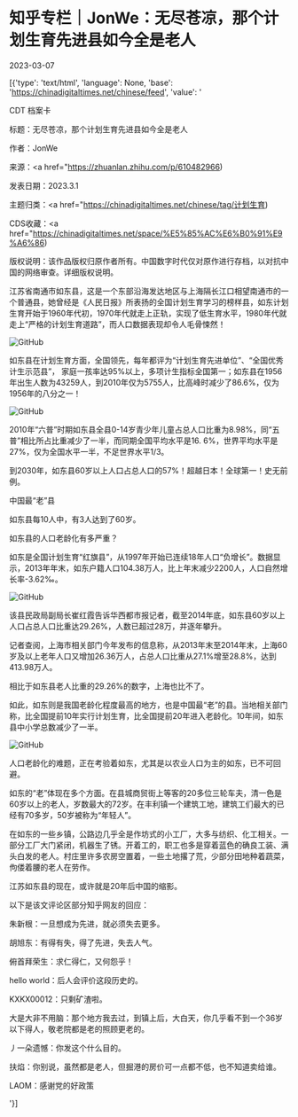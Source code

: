 # 知乎专栏｜JonWe：无尽苍凉，那个计划生育先进县如今全是老人

2023-03-07

[{'type': 'text/html', 'language': None, 'base': 'https://chinadigitaltimes.net/chinese/feed', 'value': '

CDT 档案卡

标题：无尽苍凉，那个计划生育先进县如今全是老人

作者：JonWe

来源：<a href="https://zhuanlan.zhihu.com/p/610482966)

发表日期：2023.3.1

主题归类：<a href="https://chinadigitaltimes.net/chinese/tag/计划生育)

CDS收藏：<a href="https://chinadigitaltimes.net/space/%E5%85%AC%E6%B0%91%E9%A6%86)

版权说明：该作品版权归原作者所有。中国数字时代仅对原作进行存档，以对抗中国的网络审查。详细版权说明。





江苏省南通市如东县，这是一个东部沿海发达地区与上海隔长江口相望南通市的一个普通县，她曾经是《人民日报》所表扬的全国计划生育学习的榜样县，如东计划生育开始于1960年代初，1970年代就走上正轨，实现了低生育水平，1980年代就走上“严格的计划生育道路”，而人口数据表现却令人毛骨悚然！

![GitHub](https://chinadigitaltimes.net/chinese/files/2023/03/image-1678185754365.png)

如东县在计划生育方面，全国领先，每年都评为“计划生育先进单位”、“全国优秀计生示范县”， 家庭一孩率达95%以上，多项计生指标全国第一；如东县在1956年出生人数为43259人，到2010年仅为5755人，比高峰时减少了86.6%，仅为1956年的八分之一！

![GitHub](https://chinadigitaltimes.net/chinese/files/2023/03/image-1678185840254.png)

2010年“六普”时期如东县全县0-14岁青少年儿童占总人口比重为8.98%，同“五普”相比所占比重减少了一半，而同期全国平均水平是16. 6%，世界平均水平是27%，仅为全国水平一半，不足世界水平1/3。

到2030年，如东县60岁以上人口占总人口的57%！超越日本！全球第一！史无前例。

中国最“老”县

如东县每10人中，有3人达到了60岁。

如东县的人口老龄化有多严重？

如东是全国计划生育“红旗县”，从1997年开始已连续18年人口“负增长”。数据显示，2013年年末，如东户籍人口104.38万人，比上年末减少2200人，人口自然增长率-3.62‰。

![GitHub](https://chinadigitaltimes.net/chinese/files/2023/03/image-1678185867984.png)

该县民政局副局长崔红霞告诉华西都市报记者，截至2014年底，如东县60岁以上人口占总人口比重达29.26%，人数已超过28万，并逐年攀升。

记者查阅，上海市相关部门今年发布的信息称，从2013年末至2014年末，上海60岁及以上老年人口又增加26.36万人，占总人口比重从27.1%增至28.8%，达到413.98万人。

相比于如东县老人比重的29.26%的数字，上海也比不了。

如此，如东则是我国老龄化程度最高的地方，也是中国最“老”的县。当地相关部门称，比全国提前10年实行计划生育，比全国提前20年进入老龄化。10年间，如东县中小学总数减少了一半。

![GitHub](https://chinadigitaltimes.net/chinese/files/2023/03/image-1678185901944.png)

人口老龄化的难题，正在考验着如东，尤其是以农业人口为主的如东，已不可回避。

如东的“老”体现在多个方面。在县城商贸街上等客的20多位三轮车夫，清一色是60岁以上的老人，岁数最大的72岁。在丰利镇一个建筑工地，建筑工们最大的已经有70多岁，50岁被称为“年轻人”。

在如东的一些乡镇，公路边几乎全是作坊式的小工厂，大多与纺织、化工相关。一部分工厂大门紧闭，机器生了锈。开着工的，职工也多是穿着蓝色的确良工装、满头白发的老人。村庄里许多农房空置着，一些土地撂了荒，少部分田地种着蔬菜，佝偻着腰的老人在劳作。

江苏如东县的现在，或许就是20年后中国的缩影。

以下是该文评论区部分知乎网友的回应：



朱新根：一旦想成为先进，就必须失去更多。

胡旭东：有得有失，得了先进，失去人气。

俯首拜荣生：求仁得仁，又何怨乎！

hello world：后人会评价这段历史的。

KXKX00012：只剩矿渣啦。

大是大非不用脑：那个地方我去过，到镇上后，大白天，你几乎看不到一个36岁以下得人，敬老院都是老的照顾更老的。

丿一朵遗憾：你发这个什么目的。

扶焰：你别说，虽然都是老人，但掘港的房价可一点都不低，也不知道卖给谁。

LAOM：感谢党的好政策

'}]